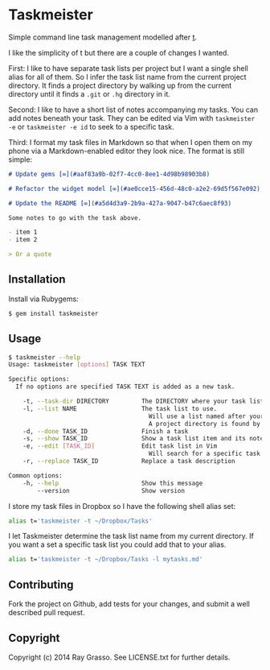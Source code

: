 # Taskmeister

Simple command line task management modelled after [t](http://stevelosh.com/projects/t/).

I like the simplicity of t but there are a couple of changes I wanted.

First: I like to have separate task lists per project but I want a single shell
alias for all of them. So I infer the task list name from the current project
directory. It finds a project directory by walking up from the current directory
until it finds a `.git` or `.hg` directory in it.

Second: I like to have a short list of notes accompanying my tasks. You can add
notes beneath your task. They can be edited via Vim with `taskmeister -e` or
`taskmeister -e id` to seek to a specific task.

Third: I format my task files in Markdown so that when I open them on my phone
via a Markdown-enabled editor they look nice. The format is still simple:

```markdown
# Update gems [∞](#aaf83a9b-02f7-4cc0-8ee1-4d98b98903b8)

# Refactor the widget model [∞](#ae0cce15-456d-48c0-a2e2-69d5f567e092)

# Update the README [∞](#a5d4d3a9-2b9a-427a-9047-b47c6aec8f93)

Some notes to go with the task above.

- item 1
- item 2

> Or a quote

```

## Installation

Install via Rubygems:

```sh
$ gem install taskmeister
```

## Usage

```sh
$ taskmeister --help
Usage: taskmeister [options] TASK TEXT

Specific options:
  If no options are specified TASK TEXT is added as a new task.

    -t, --task-dir DIRECTORY         The DIRECTORY where your task lists are stored. (Defaults to pwd)
    -l, --list NAME                  The task list to use.
                                       Will use a list named after your current project directory if not supplied.
                                       A project directory is found by walking up from the current directory and stopping if a .git or .hg directory is found.
    -d, --done TASK_ID               Finish a task
    -s, --show TASK_ID               Show a task list item and its notes
    -e, --edit [TASK_ID]             Edit task list in Vim
                                       Will search for a specific task if TASK_ID is provided
    -r, --replace TASK_ID            Replace a task description

Common options:
    -h, --help                       Show this message
        --version                    Show version
```

I store my task files in Dropbox so I have the following shell alias set:

```sh
alias t='taskmeister -t ~/Dropbox/Tasks'
```

I let Taskmeister determine the task list name from my current directory. If
you want a set a specific task list you could add that to your alias.

```sh
alias t='taskmeister -t ~/Dropbox/Tasks -l mytasks.md'
```

## Contributing

Fork the project on Github, add tests for your changes, and submit a well described pull request.

## Copyright

Copyright (c) 2014 Ray Grasso. See LICENSE.txt for further details.
